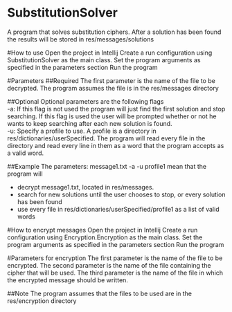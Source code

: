 # SubstitutionSolver
A program that solves substitution ciphers. After a solution has been found the results will be stored in res/messages/solutions

#How to use
Open the project in Intellij
Create a run configuration using SubstitutionSolver as the main class.
Set the program arguments as specified in the parameters section
Run the program

#Parameters
##Required
The first parameter is the name of the file to be decrypted. The program assumes the file is in the res/messages directory

##Optional
Optional parameters are the following flags
<br />
-a: If this flag is not used the program will just find the first solution and stop searching. If this flag is used the user will be prompted whether or not he wants to keep searching after each new solution is found.
<br />
-u: Specify a profile to use. A profile is a directory in res/dictionaries/userSpecified. The program will read every file in the directory and read every line in them as a word that the program accepts as a valid word.

##Example
The parameters:
message1.txt -a -u profile1
mean that the program will
* decrypt message1.txt, located in res/messages.
* search for new solutions until the user chooses to stop, or every solution has been found
* use every file in res/dictionaries/userSpecified/profile1 as a list of valid words


#How to encrypt messages
Open the project in Intellij
Create a run configuration using Encryption.Encryption as the main class.
Set the program arguments as specified in the parameters section
Run the program

#Parameters for encryption
The first parameter is the name of the file to be encrypted. 
The second parameter is the name of the file containing the cipher that will be used.
The third parameter is the name of the file in which the encrypted message should be written.


##Note
The program assumes that the files to be used are in the res/encryption directory